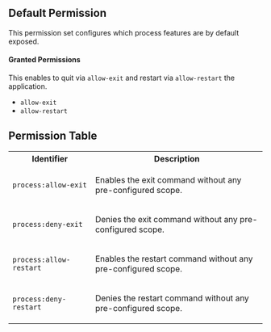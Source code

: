 ## Default Permission

This permission set configures which
process features are by default exposed.

#### Granted Permissions

This enables to quit via `allow-exit` and restart via `allow-restart`
the application.


- `allow-exit`
- `allow-restart`

## Permission Table

<table>
<tr>
<th>Identifier</th>
<th>Description</th>
</tr>


<tr>
<td>

`process:allow-exit`

</td>
<td>

Enables the exit command without any pre-configured scope.

</td>
</tr>

<tr>
<td>

`process:deny-exit`

</td>
<td>

Denies the exit command without any pre-configured scope.

</td>
</tr>

<tr>
<td>

`process:allow-restart`

</td>
<td>

Enables the restart command without any pre-configured scope.

</td>
</tr>

<tr>
<td>

`process:deny-restart`

</td>
<td>

Denies the restart command without any pre-configured scope.

</td>
</tr>
</table>
